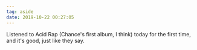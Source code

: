 ```yaml
---
tag: aside
date: 2019-10-22 00:27:05
---
```

Listened to Acid Rap (Chance's first album, I think) today for the first time, and it's good, just like they say. 